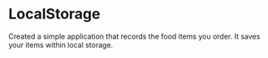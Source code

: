 # LocalStorage

Created a simple application that records the food items you order. It saves your items within local storage.
